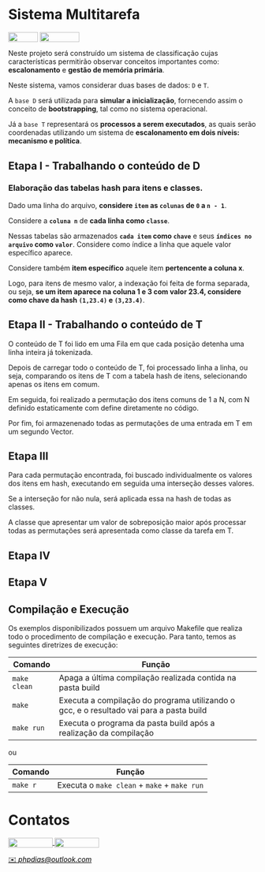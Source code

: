 # Sistema Multitarefa

<p>
<div style="display: inline-block;">
<img align="center" height="20px" width="60px" src="https://img.shields.io/badge/C%2B%2B-00599C?style=for-the-badge&logo=c%2B%2B&logoColor=white"/> 
<img align="center" height="20px" width="80px" src="https://img.shields.io/badge/Made%20for-VSCode-1f425f.svg"/> 
</p>

<p align="justify">

Neste projeto será construído um sistema de classificação cujas características permitirão observar conceitos importantes como: **escalonamento** e **gestão de memória primária**. 

Neste sistema, vamos considerar duas bases de dados: `D` e `T`. 

A `base D` será utilizada para **simular a inicialização**, fornecendo assim o conceito de **bootstrapping**, tal como no sistema operacional.

Já a `base T` representará os **processos a serem executados**, as quais serão coordenadas utilizando um sistema de **escalonamento em dois níveis: mecanismo e política**. 

</p>

## Etapa I - Trabalhando o conteúdo de D 
### Elaboração das tabelas hash para itens e classes.

<p align="justify">

Dado uma linha do arquivo, **considere `item` as `colunas` de `0` a `n - 1`**. 

Considere a **`coluna n`** de **cada linha como `classe`**. 

Nessas tabelas são armazenados **`cada item` como `chave`** e seus **`índices no arquivo` como `valor`**. Considere como índice a linha que aquele valor específico aparece. 

Considere também **item específico** aquele item **pertencente a coluna x**. 

Logo, para itens de mesmo valor, a indexação foi feita de forma separada, ou seja, **se um item aparece na coluna 1 e 3 com valor 23.4, considere como chave da hash `(1,23.4)` e `(3,23.4)`**. 

</p>

## Etapa II - Trabalhando o conteúdo de T

<p align="justify">  

O conteúdo de T foi lido em uma Fila em que cada posição detenha uma linha inteira já tokenizada. 

Depois de carregar todo o conteúdo de T, foi processado linha a linha, ou seja, comparando os itens de T com a tabela hash de itens, selecionando apenas os itens em comum.
  
Em seguida, foi realizado a permutação dos itens comuns de 1 a N, com N definido estaticamente com define diretamente no código. 

Por fim, foi armazenenado todas as permutações de uma entrada em T em um segundo Vector.

</p>

## Etapa III

<p align="justify">

Para cada permutação encontrada, foi buscado individualmente os valores dos itens em hash, executando em seguida uma interseção desses valores.

Se a interseção for não nula, será aplicada essa na hash de todas as classes. 
  
A classe que apresentar um valor de sobreposição maior após processar todas as permutações será apresentada como classe da tarefa em T.
  
</p>

## Etapa IV

<p align="justify">

</p>

## Etapa V

<p align="justify">

</p>

## Compilação e Execução

Os exemplos disponibilizados possuem um arquivo Makefile que realiza todo o procedimento de compilação e execução. Para tanto, temos as seguintes diretrizes de execução:


| Comando                |  Função                                                                                           |                     
| -----------------------| ------------------------------------------------------------------------------------------------- |
|  `make clean`          | Apaga a última compilação realizada contida na pasta build                                        |
|  `make`                | Executa a compilação do programa utilizando o gcc, e o resultado vai para a pasta build           |
|  `make run`            | Executa o programa da pasta build após a realização da compilação                                 |

ou

| Comando                |  Função                                                                                           |                     
| -----------------------| ------------------------------------------------------------------------------------------------- |
|  `make r`              | Executa o `make clean` + `make` + `make run`                                                      |


# Contatos

<div style="display: inline-block;">
<a href="https://t.me/phpdias">
<img align="center" height="20px" width="90px" src="https://img.shields.io/badge/Telegram-2CA5E0?style=for-the-badge&logo=telegram&logoColor=white"/> 
</a>

<a href="https://www.linkedin.com/in/phpd/">
<img align="center" height="20px" width="90px" src="https://img.shields.io/badge/LinkedIn-0077B5?style=for-the-badge&logo=linkedin&logoColor=white"/>
</a>

</div>

<p> </p>


<a style="color:black" href="mailto:michel@cefetmg.br?subject=[GitHub]%20Source%20Dynamic%20Lists">
✉️ <i>phpdias@outlook.com</i>
</a>
